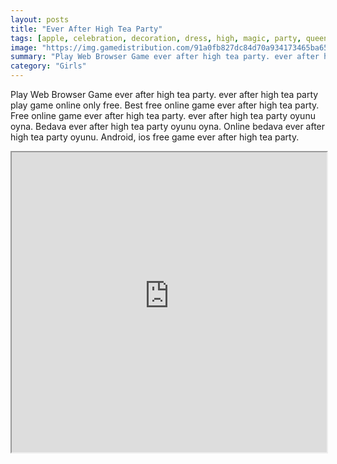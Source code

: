 ```yaml
---
layout: posts
title: "Ever After High Tea Party"
tags: [apple, celebration, decoration, dress, high, magic, party, queen, tea, white, ever, madeline, hatter, raven, free, online, games, oyna, game, free, games, play, play, games]
image: "https://img.gamedistribution.com/91a0fb827dc84d70a934173465ba65a9.jpg"
summary: "Play Web Browser Game ever after high tea party. ever after high tea party play game online only free. Best free online game ever after high tea party. Free online game ever after high tea party. ever after high tea party oyunu oyna. Bedava ever after high tea party oyunu oyna. Online bedava ever after high tea party oyunu. Android, ios free game ever after high tea party."
category: "Girls"
---
```


Play Web Browser Game ever after high tea party. ever after high tea party play game online only free. Best free online game ever after high tea party. Free online game ever after high tea party. ever after high tea party oyunu oyna. Bedava ever after high tea party oyunu oyna. Online bedava ever after high tea party oyunu. Android, ios free game ever after high tea party.

<iframe width="100%" height="480px;" src="https://flash.gamedistribution.com?game=91a0fb827dc84d70a934173465ba65a9"></iframe>